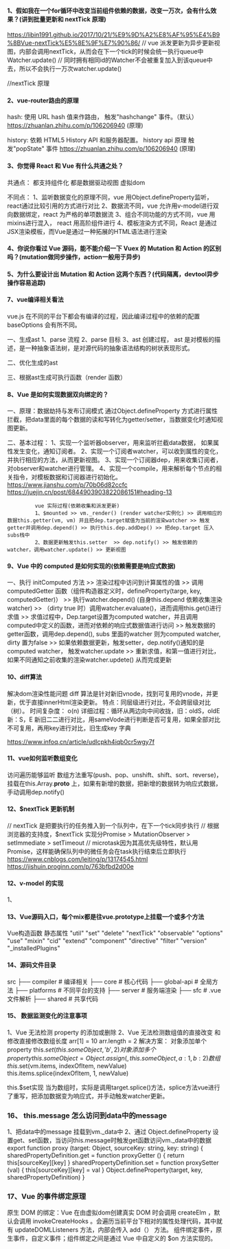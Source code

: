 #### 1、假如我在一个for循环中改变当前组件依赖的数据，改变一万次，会有什么效果？(讲到批量更新和 nextTick 原理)
https://libin1991.github.io/2017/10/21/%E9%9D%A2%E8%AF%95%E4%B9%8BVue-nextTick%E5%8E%9F%E7%90%86/
// vue 派发更新为异步更新视图，内部会调用nextTick，从而会在下一个tick的时候会统一执行queue中Watcher.update()
// 同时拥有相同id的Watcher不会被重复加入到该queue中去，所以不会执行一万次watcher.update()

//nextTick 原理

#### 2、vue-router路由的原理
hash: 使用 URL hash 值来作路由， 触发"hashchange" 事件。（默认）
https://zhuanlan.zhihu.com/p/106206940 (原理)

history: 依赖 HTML5 History API 和服务器配置。
history api 原理 触发"popState" 事件 
https://zhuanlan.zhihu.com/p/106206940 (原理)

#### 3、你觉得 React 和 Vue 有什么共通之处？
共通点：
都支持组件化
都是数据驱动视图
虚拟dom

不同点：
1、监听数据变化的原理不同，vue 用Object.defineProperty监听， react通过比较引用的方式进行对比
2、数据流不同，vue 允许用v-model进行双向数据绑定，react 为严格的单项数据流
3、组合不同功能的方式不同，vue 用mixins进行混入， react 用高阶组件进行
4、模板渲染方式不同，React 是通过JSX渲染模板，而Vue是通过一种拓展的HTML语法进行渲染

#### 4、你说你看过 Vue 源码，能不能介绍一下 Vuex 的 Mutation 和 Action 的区别吗？(mutation做同步操作，action一般用于异步)

#### 5、为什么要设计出 Mutation 和 Action 这两个东西？(代码隔离，devtool异步操作容易追踪)

#### 7、vue编译相关看法

vue.js 在不同的平台下都会有编译的过程，因此编译过程中的依赖的配置baseOptions 会有所不同。

一、生成ast
1、parse 流程
2、parse 目标
3、ast 创建过程， ast 是对模板的描述，是一种抽象语法树，是对源代码的抽象语法结构的树状表现形式。

二、优化生成的ast

三、根据ast生成可执行函数（render 函数）

#### 8、Vue 是如何实现数据双向绑定的？
一、原理：数据劫持与发布订阅模式
通过Object.defineProperty 方式进行属性拦截，把data里面的每个数据的读和写转化为getter/setter，当数据变化时通知视图更新。

二、基本过程： 1、实现一个监听器observer，用来监听拦截data数据， 如果属性发生变化，通知订阅者。
             2、实现一个订阅者watcher，可以收到属性的变化，并执行相应的方法，从而更新视图。
             3、实现一个订阅器dep，用来收集订阅者，对observer和watcher进行管理。
             4、实现一个compile，用来解析每个节点的相关指令，对模板数据和订阅器进行初始化。
             https://www.jianshu.com/p/70b06d82ccfc
             https://juejin.cn/post/6844903903822086151#heading-13

             vue 实际过程(依赖收集和派发更新)
             1、$mounted >> vm._render() (render watcher实例化) >> 调用相应的数据this.getter(vm, vm) 并且把dep.target赋值为当前的渲染watcher >> 触发getter并调用dep.depend() >> 执行this.dep.addDep() >> 把dep.target 压入subs栈中
             2、数据更新触发this.setter  >> dep.notify() >> 触发依赖的watcher，调用watcher.update() >> 更新视图

#### 9、Vue 中的 computed 是如何实现的(依赖需要是响应式数据)  

一、执行 initComputed 方法 >> 渲染过程中访问到计算属性的值 >> 调用computedGetter 函数（组件构造器定义时，defineProperty(targe, key, computedGetter)） >> 执行watcher.depend() (自身this.depend 依赖收集渲染watcher) >> （dirty true 时）调用watcher.evaluate()，进而调用this.get()进行求值 >> 求值过程中，Dep.target设置为computed watcher，并且调用computed中定义的函数，进而对依赖的响应式数据值进行访问 >> 触发数据的getter函数，调用dep.depend(), subs 里面的watcher 则为computed watcher, dirty 置为false >> 如果依赖数据更新，触发setter，dep.notify()通知的是computed watcher， 触发watcher.update >> 重新求值，和第一值进行对比，如果不同通知之前收集的渲染watcher.updete() 从而完成更新

#### 10、diff算法
解决dom渲染性能问题
diff 算法是针对新旧vnode，找到可复用的vnode，并更新，优于直接innerHtml渲染更新。
特点：同层级进行对比，不会跨层级对比（树）。
时间复杂度： o(n)
详细过程：循环从两边向中间收拢，旧：oldS，oldE  新：S，E   新旧二二进行对比，用sameVode进行判断是否可复用，如果全部对比不可复用，再用key进行对比，旧生成key 字典

https://www.infoq.cn/article/udlcpkh4iqb0cr5wgy7f


#### 11、vue如何监听数组变化
访问遍历能够监听
数组方法重写(push、pop、unshift、shift、sort、reverse)，挂载在this.Array.__proto__ 上，如果有新增的数据，把新增的数据转为响应式数据，手动调用dep.notify()

#### 12、$nextTick 更新机制
// nextTick 是把要执行的任务推入到一个队列中，在下一个tick同步执行
// 根据浏览器的支持度，$nextTick 实现分Promise > MutationObserver > setImmediate > setTimeout
// microtask因为其高优先级特性，默认用Promise，这样能确保队列中的微任务会在task执行结束后立即执行
https://www.cnblogs.com/leiting/p/13174545.html
https://jishuin.proginn.com/p/763bfbd2d00e

#### 12、v-model 的实现
1、

#### 13、Vue源码入口，每个mix都是往vue.prototype上挂载一个或多个方法
Vue构造函数 静态属性
"util"
"set"
"delete"
"nextTick"
"observable"
"options"
"use"
"mixin"
"cid"
"extend"
"component"
"directive"
"filter"
"version"
"_installedPlugins"

#### 14、源码文件目录

src
├── compiler        # 编译相关 
├── core            # 核心代码 
    ├── global-api  # 全局方法
├── platforms       # 不同平台的支持
├── server          # 服务端渲染
├── sfc             # .vue 文件解析
├── shared          # 共享代码

#### 15、 数据监测变化的注意事项
1、Vue 无法检测 property 的添加或删除 
2、Vue 无法检测数组值的直接改变 和修改直接修改数组长度 arr[1] = 10   arr.length = 2
解决方案：
 对象添加单个property this.$set(this.someObject,'b',2)  
 对象添加多个property this.someObject = Object.assign({}, this.someObject, { a: 1, b: 2 })
 数组 this.$set(vm.items, indexOfItem, newValue)  
      this.items.splice(indexOfItem, 1, newValue)

 this.$set实现
 当为数组时，实际是调用target.splice()方法，splice方法vue进行了重写，把添加数据变为响应式，并手动触发watcher更新。

 ### 16、 this.message 怎么访问到data中的message
1、把data中的message 挂载到vm._data中
2、通过 Object.defineProperty 设置get、set函数，当访问this.message时触发get函数访问vm._data中的数据
export function proxy (target: Object, sourceKey: string, key: string) {
  sharedPropertyDefinition.get = function proxyGetter () {
    return this[sourceKey][key]
  }
  sharedPropertyDefinition.set = function proxySetter (val) {
    this[sourceKey][key] = val
  }
  Object.defineProperty(target, key, sharedPropertyDefinition)
}

### 17、Vue 的事件绑定原理
原生 DOM 的绑定：Vue 在由虚拟dom创建真实 DOM 时会调用 createElm ，默认会调用 invokeCreateHooks 。会遍历当前平台下相对的属性处理代码，其中就有 updateDOMLListeners 方法，内部会传入 add（） 方法。
组件绑定事件，原生事件，自定义事件；组件绑定之间是通过 Vue 中自定义的 $on 方法实现的。


